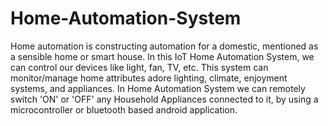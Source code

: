 # Home-Automation-System
Home automation is constructing automation for a domestic, mentioned as a sensible home or smart house. In this IoT Home Automation System, we can control our devices like light, fan, TV, etc.
This system can monitor/manage home attributes adore lighting, climate, enjoyment systems, and appliances.
In Home Automation System we can remotely switch 'ON' or 'OFF' any Household Appliances connected to it, by using a microcontroller or bluetooth based android application.
